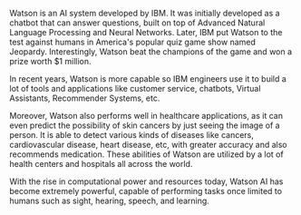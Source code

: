 Watson is an AI system developed by IBM. It was initially developed as a chatbot that can answer questions, built on top of Advanced Natural Language Processing and Neural Networks. Later, IBM put Watson to the test against humans in America's popular quiz game show named Jeopardy. Interestingly, Watson beat the champions of the game and won a prize worth $1 million.

In recent years, Watson is more capable so IBM engineers use it to build a lot of tools and applications like customer service, chatbots, Virtual Assistants, Recommender Systems, etc. 

Moreover, Watson also performs well in healthcare applications, as it can even predict the possibility of skin cancers by just seeing the image of a person. It is able to detect various kinds of diseases like cancers, cardiovascular disease, heart disease, etc, with greater accuracy and also recommends medication. These abilities of Watson are utilized by a lot of health centers and hospitals all across the world.

With the rise in computational power and resources today, Watson AI has become extremely powerful, capable of performing tasks once limited to humans such as sight, hearing, speech, and learning.